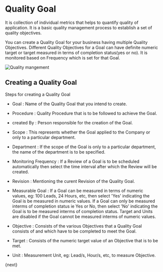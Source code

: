 # Quality Goal

  It is collection of individual metrics that helps to quantify quality of application. It is a basic quality management process to establish a set of quality objectives.

 You can create a Quality Goal for your business having multiple Quality Objectives. Different Quality Objectives for a Goal can have definite numeric target or target measured in terms of completion status(yes or no). It is monitored based on Frequency which is set for that Goal.

<img class="screenshot" alt="Quality mangement" src="{{docs_base_url}}/assets/img/quality-management/Quality-goal.png">

## Creating a Quality Goal

 Steps for creating a Quality Goal

 * Goal : Name of the Quality Goal that you intend to create.
 
 * Procedure : Quality Procedure that is to be followed to achieve the Goal.

 * created By : Person responsible for the creation of the Goal.

 * Scope : This represents whether the Goal applied to the Company or only to a particular department.
 
 * Department : If the scope of the Goal is only to a particular department, the name of the department is to be specified.
 
 * Monitoring Frequency : If a Review of a Goal is to be scheduled automatically then select the time interval after which the Review will be created.

 * Revision : Mentioning the curent Revision of the Quality Goal.

 * Measurable Goal : If a Goal can be measured in terms of numeric values, eg: 100 Leads, 24 Hours, etc, then select 'Yes' indicating the Goal is be measured in numeric values. If a Goal can only be measured interms of completion status ie Yes or No, then select 'No' indicating the Goal is to be measured interms of completion status. Target and Units are disabled if the Goal cannot be measured interms of numeric values.

 * Objective : Consists of the various Objectives that a Quality Goal consists of and which have to be completed to meet the Goal.

 * Target : Consists of the numeric target value of an Objective that is to be met.

 * Unit : Measurement Unit, eg: Lead/s, Hour/s, etc, to measure Objective.

{next}